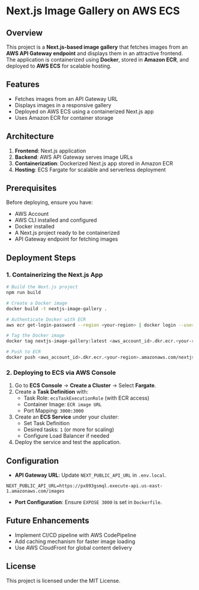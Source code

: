# Next.js Image Gallery on AWS ECS

## Overview
This project is a **Next.js-based image gallery** that fetches images from an **AWS API Gateway endpoint** and displays them in an attractive frontend. The application is containerized using **Docker**, stored in **Amazon ECR**, and deployed to **AWS ECS** for scalable hosting.

## Features
- Fetches images from an API Gateway URL
- Displays images in a responsive gallery
- Deployed on AWS ECS using a containerized Next.js app
- Uses Amazon ECR for container storage

## Architecture
1. **Frontend**: Next.js application
2. **Backend**: AWS API Gateway serves image URLs
3. **Containerization**: Dockerized Next.js app stored in Amazon ECR
4. **Hosting**: ECS Fargate for scalable and serverless deployment

## Prerequisites
Before deploying, ensure you have:
- AWS Account
- AWS CLI installed and configured
- Docker installed
- A Next.js project ready to be containerized
- API Gateway endpoint for fetching images

## Deployment Steps
### 1. Containerizing the Next.js App
```sh
# Build the Next.js project
npm run build

# Create a Docker image
docker build -t nextjs-image-gallery .

# Authenticate Docker with ECR
aws ecr get-login-password --region <your-region> | docker login --username AWS --password-stdin <aws_account_id>.dkr.ecr.<your-region>.amazonaws.com

# Tag the Docker image
docker tag nextjs-image-gallery:latest <aws_account_id>.dkr.ecr.<your-region>.amazonaws.com/nextjs-image-gallery:latest

# Push to ECR
docker push <aws_account_id>.dkr.ecr.<your-region>.amazonaws.com/nextjs-image-gallery:latest
```

### 2. Deploying to ECS via AWS Console
1. Go to **ECS Console** → **Create a Cluster** → Select **Fargate**.
2. Create a **Task Definition** with:
   - Task Role: `ecsTaskExecutionRole` (with ECR access)
   - Container Image: `ECR image URL`
   - Port Mapping: `3000:3000`
3. Create an **ECS Service** under your cluster:
   - Set Task Definition
   - Desired tasks: `1` (or more for scaling)
   - Configure Load Balancer if needed
4. Deploy the service and test the application.

## Configuration
- **API Gateway URL**: Update `NEXT_PUBLIC_API_URL` in `.env.local`.
```env
NEXT_PUBLIC_API_URL=https://px893gsmql.execute-api.us-east-1.amazonaws.com/images
```
- **Port Configuration**: Ensure `EXPOSE 3000` is set in `Dockerfile`.

## Future Enhancements
- Implement CI/CD pipeline with AWS CodePipeline
- Add caching mechanism for faster image loading
- Use AWS CloudFront for global content delivery

## License
This project is licensed under the MIT License.

